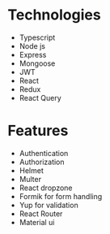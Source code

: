 # Technologies
- Typescript
- Node js
- Express
- Mongoose
- JWT
- React
- Redux
- React Query

# Features
- Authentication
- Authorization
- Helmet
- Multer
- React dropzone
- Formik for form handling
- Yup for validation
- React Router
- Material ui